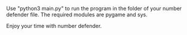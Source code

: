 Use "python3 main.py" to run the program in the folder of your number defender file.
The required modules are pygame and sys.

Enjoy your time with number defender.
